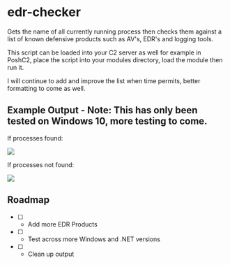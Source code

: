 # edr-checker
Gets the name of all currently running process then checks them against a list of known defensive products such as AV's, EDR's and logging tools.

This script can be loaded into your C2 server as well for example in PoshC2, place the script into your modules directory, load the module then run it.

I will continue to add and improve the list when time permits, better formatting to come as well.

## Example Output - Note: This has only been tested on Windows 10, more testing to come.

If processes found:

![](https://raw.githubusercontent.com/PwnDexter/edr-checker/master/Images/edr-checker.png)

If processes not found:

![](https://raw.githubusercontent.com/PwnDexter/edr-checker/master/Images/edr-check-pass.png)

## Roadmap
- [ ] - Add more EDR Products
- [ ] - Test across more Windows and .NET versions
- [ ] - Clean up output
